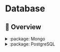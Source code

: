 # Database

## :dart: Overview

<details>
<summary>:package: Mongo</summary>

**:mailbox_with_no_mail: Comandos**

- URI:

  ```
  mongodb://<username>:<password>@<ip-address>:<port>/<database>?authSource=admin
  mongodb://<ip-address>:<port>/<database>
  ```

- Access bash:

  ```
  docker exec -it mongo bash
  docker exec -it mongo mongo -u<username> -p<password>
  docker exec -it mongo mongo
  mongo <database> -u <username> --authenticationDatabase <password> -p

  show dbs
  use <database>
  show users
  use admin
  db.createUser({user:"admin",pwd:"admin",roles:["root"]});
  db.createUser({user:"admin",pwd:"admin",roles:[{"role":"readWrite","db":"mongo-dev"}]});
  ```

</details>

<details>
<summary>:package: PostgreSQL</summary>

**:mailbox_with_no_mail: Comandos**

- Access bash:
  ```
  docker exec -it <service-name> psql -U <username> <database>

  \dt
  SELECT * FROM pg_catalog.<table>;
  ```

</details>

